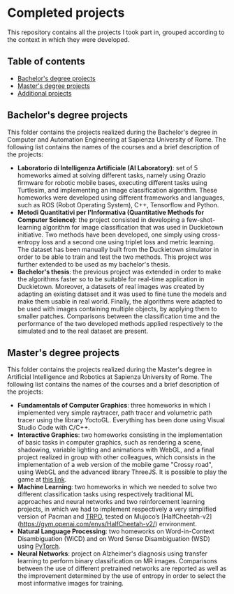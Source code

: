 # Completed projects

This repository contains all the projects I took part in, grouped according to the context in which they were developed.

## Table of contents
* [Bachelor's degree projects](#Bachelor's_degree_projects)
* [Master's degree projects](#Master's_degree_projects)
* [Additional projects](#Additional_projects)

## Bachelor's degree projects
This folder contains the projects realized during the Bachelor's degree in Computer and Automation Engineering at Sapienza University of Rome. The following list contains the names of the courses and a brief description of the projects:

* **Laboratorio di Intelligenza Artificiale (AI Laboratory)**: set of 5 homeworks aimed at solving different tasks, namely using Orazio firmware for robotic mobile bases, executing different tasks using Turtlesim, and implementing an image classification algorithm. These homeworks were developed using different frameworks and languages, such as ROS (Robot Operating System), C++, Tensorflow and Python.
* **Metodi Quantitativi per l'Informativa (Quantitative Methods for Computer Science)**: the project consisted in developing a few-shot-learning algorithm for image classification that was used in Duckietown initiative. Two methods have been developed, one simply using cross-entropy loss and a second one using triplet loss and metric learning. The dataset has been manually built from the Duckietown simulator in order to be able to train and test the two methods. This project was further extended to be used as my bachelor's thesis.
* **Bachelor's thesis**: the previous project was extended in order to make the algorithms faster so to be suitable for real-time application in Duckietown. Moreover, a datasets of real images was created by adapting an existing dataset and it was used to fine tune the models and make them usable in real world. Finally, the algorithms were adapted to be used with images containing multiple objects, by applying them to smaller patches. Comparisons between the classification time and the performance of the two developed methods applied respectively to the simulated and to the real dataset are present.

## Master's degree projects
This folder contains the projects realized during the Master's degree in Artificial Intelligence and Robotics at Sapienza University of Rome. The following list contains the names of the courses and a brief description of the projects:

* **Fundamentals of Computer Graphics**: three homeworks in which I implemented very simple raytracer, path tracer and volumetric path tracer using the library YoctoGL. Everything has been done using Visual Studio Code with C/C++.
* **Interactive Graphics**: two homeworks consisting in the implementation of basic tasks in computer graphics, such as rendering a scene, shadowing, variable lighting and animations with WebGL, and a final project realized in group with other colleagues, which consists in the implementation of a web version of the mobile game "Crossy road", using WebGL and the advanced library ThreeJS. It is possible to play the game at [this link](https://sapienzainteractivegraphicscourse.github.io/final-project-mpps-team/main.html).
* **Machine Learning**: two homeworks in which we needed to solve two different classification tasks using respectively traditional ML approaches and neural networks and two reinforcement learning projects, in which we had to implement respectively a very simplified version of Pacman and [TRPO](https://arxiv.org/abs/1502.05477v5), tested on Mujoco’s [HalfCheetah-v2] (https://gym.openai.com/envs/HalfCheetah-v2/) environment.
* **Natural Language Processing**: two homeworks on Word-in-Context Disambiguation (WiCD) and on Word Sense Disambiguation (WSD) using [PyTorch](https://pytorch.org/).
* **Neural Networks**: project on Alzheimer's diagnosis using transfer learning to perform binary classification on MR images. Comparisons between the use of different pretrained networks are reported as well as the improvement determined by the use of entropy in order to select the most informative images for training.

